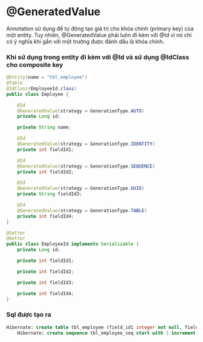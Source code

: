 # @GeneratedValue
Annotation sử dụng để tự động tạo giá trị cho khóa chính (primary key) của một entity. Tuy nhiên, @GeneratedValue phải luôn đi kèm với @Id vì nó chỉ có ý nghĩa khi gắn với một trường được đánh dấu là khóa chính.

### Khi sử dụng trong entity đi kèm với @Id và sử dụng @IdClass cho composite key
```java
@Entity(name = "tbl_employee")
@Table
@IdClass(EmployeeId.class)
public class Employee {

    @Id
    @GeneratedValue(strategy = GenerationType.AUTO)
    private Long id;

    private String name;

    @Id
    @GeneratedValue(strategy = GenerationType.IDENTITY)
    private int fieldId1;

    @Id
    @GeneratedValue(strategy = GenerationType.SEQUENCE)
    private int fieldId2;

    @Id
    @GeneratedValue(strategy = GenerationType.UUID)
    private String fieldId3;

    @Id
    @GeneratedValue(strategy = GenerationType.TABLE)
    private int fieldId4;
}
```

```java
@Setter
@Getter
public class EmployeeId implements Serializable {
    private Long id;

    private int fieldId1;

    private int fieldId2;

    private int fieldId3;

    private int fieldId4;
}
```

### Sql được tạo ra
```sql
Hibernate: create table tbl_employee (field_id1 integer not null, field_id2 integer not null, field_id3 varchar(255) not null, field_id4 integer not null, id bigint not null, name varchar(255), primary key (field_id1, field_id2, field_id3, field_id4, id))
    Hibernate: create sequence tbl_employee_seq start with 1 increment by 50
```